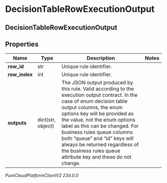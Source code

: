 # DecisionTableRowExecutionOutput

## DecisionTableRowExecutionOutput

## Properties

|Name | Type | Description | Notes|
|------------ | ------------- | ------------- | -------------|
| **row_id** | str | Unique rule identifier. | |
| **row_index** | int | Unique rule identifier. | |
| **outputs** | dict(str, object) | The JSON output produced by this rule. Valid according to the execution output contract. In the case of enum decision table output columns, the enum options key will be provided as the value, not the enum options label as this can be changed. For business rules queue columns both “queue” and “id” keys will always be returned  regardless of the business rules queue attribute key and these do not change. | |



_PureCloudPlatformClientV2 234.0.0_

